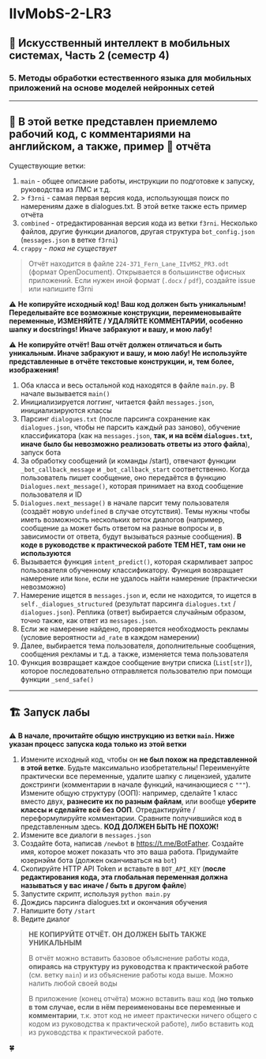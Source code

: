 # IIvMobS-2-LR3

## 🤡 Искусственный интеллект в мобильных системах, Часть 2 (семестр 4)

### 5. Методы обработки естественного языка для мобильных приложений на основе моделей нейронных сетей

----------

## 🌿 В этой ветке представлен приемлемо рабочий код, с комментариями на английском, а также, пример 📄 отчёта

Существующие ветки:

1. `main` - общее описание работы, инструкции по подготовке к запуску, руководства из ЛМС и т.д.
2. \> `f3rni` - самая первая версия кода, использующая поиск по намерениям даже в dialogues.txt. В этой ветке также есть пример отчёта
3. `combined` - отредактированная версия кода из ветки `f3rni`. Несколько файлов, другие функции диалогов, другая структура `bot_config.json` (`messages.json` в ветке `f3rni`)
4. `crappy` - _пока не существует_

> Отчёт находится в файле `224-371_Fern_Lane_IIvMS2_PR3.odt` (формат OpenDocument). Открывается в большинстве офисных приложений. Если нужен иной формат (`.docx` / `pdf`), создайте issue или напишите f3rni

⚠️ **Не копируйте исходный код! Ваш код должен быть уникальным! Переделывайте все возможные конструкции, переименовывайте переменные, ИЗМЕНЯЙТЕ / УДАЛЯЙТЕ КОММЕНТАРИИ, особенно шапку и docstrings!  Иначе забракуют и вашу, и мою лабу!**

⚠️ **Не копируйте отчёт! Ваш отчёт должен отличаться и быть уникальным. Иначе забракуют и вашу, и мою лабу! Не используйте представленные в отчёте текстовые конструкции, и, тем более, изображения!**

1. Оба класса и весь остальной код находятся в файле `main.py`. В начале вызывается `main()`
2. Инициализируется логгинг, читается файл `messages.json`, инициализируются классы
3. Парсинг `dialogues.txt` (после парсинга сохранение как `dialogues.json`, чтобы не парсить каждый раз заново), обучение классификатора (как на `messages.json`, **так, и на всём `dialogues.txt`, иначе было бы невозможно реализовать ответы из этого файла**), запуск бота
4. За обработку сообщений (и команды /start), отвечают функции `_bot_callback_message` и `_bot_callback_start` соответственно. Когда пользователь пишет сообщение, оно передаётся в функцию `Dialogues.next_message()`, которая принимает на вход сообщение пользователя и ID
5. `Dialogues.next_message()` в начале парсит тему пользователя (создаёт новую `undefined` в случае отсутствия). Темы нужны чтобы иметь возможность нескольких веток диалогов (например, сообщение `да` может быть ответом на разные вопросы и, в зависимости от ответа, будут вызываться разные сообщения). **В коде в руководстве к практической работе ТЕМ НЕТ, там они не используются**
6. Вызывается функция `intent_predict()`, которая скармливает запрос пользователя обученному классификатору. Функция возвращает намерение или `None`, если не удалось найти намерение (практически невозможно)
7. Намерение ищется в `messages.json` и, если не находится, то ищется в `self._dialogues_structured` (результат парсинга `dialogues.txt` / `dialogues.json`). Реплика (ответ) выбирается случайным образом, точно также, как ответ из `messages.json`.
8. Если же намерение найдено, проверяется необходмость рекламы (условие вероятности `ad_rate` в каждом намерении)
9. Далее, выбирается тема пользователя, дополнительные сообщения, сообщения рекламы и т.д. а также, изменяется тема пользователя
10. Функция возвращает каждое сообщение внутри списка (`List[str]`), которое последовательно отправляется пользователю при помощи функции `_send_safe()`

----------

## 🏗️ Запуск лабы

⚠️ **В начале, прочитайте общую инструкцию из ветки `main`. Ниже указан процесс запуска кода только из **этой** ветки**

1. Измените исходный код, чтобы он **не был похож на представленной в этой ветке**. Будьте максимально изобретательны! Переименуйте практически все переменные, удалите шапку с лицензией, удалите докстринги (комментарии в начале функций, начинающиеся с `"""`). Измените общую структуру (ООП): например, сделайте 1 класс вместо двух, **разнесите их по разным файлам**, или вообще **уберите классы и сделайте всё без ООП**. Отредактируйте / переформулируйте комментарии. Сравните получившийся код в представленным здесь. **КОД ДОЛЖЕН БЫТЬ НЕ ПОХОЖ!**
2. Измените все диалоги в `messages.json`
3. Создайте бота, написав `/newbot` в <https://t.me/BotFather>. Создайте имя, которое может показать что это ваша работа. Придумайте юзернэйм бота (должен оканчиваться на `bot`)
4. Скопируйте HTTP API Token и вставьте в `BOT_API_KEY` (**после редактирования кода, эта глобальная переменная должна называться у вас иначе / быть в другом файле**)
5. Запустите скрипт, используя `python main.py`
6. Дождись парсинга dialogues.txt и окончания обучения
7. Напишите боту `/start`
8. Ведите диалог

> **НЕ КОПИРУЙТЕ ОТЧЁТ. ОН ДОЛЖЕН БЫТЬ ТАКЖЕ УНИКАЛЬНЫМ**
>
> В отчёт можно вставить базовое объяснение работы кода, **опираясь на структуру из руководства к практической работе** (см. ветку `main`) и из объяснение работы кода выше. Можно налить любой своей воды
>
> В приложение (конец отчёта) можно вставить ваш код (**но только в том случае, если в нём переименованы все переменные и комментарии**, т.к. этот код не имеет практически ничего общего с кодом из руководства к практической работе), либо вставить код из руководства к практической работе.

🍀
